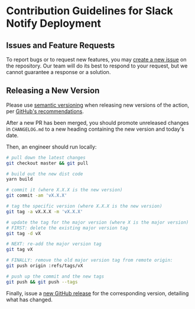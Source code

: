 # Contribution Guidelines for Slack Notify Deployment

## Issues and Feature Requests

To report bugs or to request new features, you may [create a new issue](https://github.com/Discontract/github-action-slack-notify-deployment/issues) on the repository. Our team will do its best to respond to your request, but we cannot guarantee a response or a solution.

## Releasing a New Version

Please use [semantic versioning](https://semver.org) when releasing new versions of the action, per [GitHub's recommendations](https://help.github.com/en/github/automating-your-workflow-with-github-actions/about-actions#versioning-your-action).

After a new PR has been merged, you should promote unreleased changes in `CHANGELOG.md` to a new heading containing the new version and today's date.

Then, an engineer should run locally:

```bash
# pull down the latest changes
git checkout master && git pull

# build out the new dist code
yarn build

# commit it (where X.X.X is the new version)
git commit -am 'vX.X.X'

# tag the specific version (where X.X.X is the new version)
git tag -a vX.X.X -m 'vX.X.X'

# update the tag for the major version (where X is the major version)
# FIRST: delete the existing major version tag
git tag -d vX

# NEXT: re-add the major version tag
git tag vX

# FINALLY: remove the old major version tag from remote origin:
git push origin :refs/tags/vX

# push up the commit and the new tags
git push && git push --tags
```

Finally, issue a [new GitHub release](https://github.com/Discontract/github-action-slack-notify-deployment/releases) for the corresponding version, detailing what has changed.
